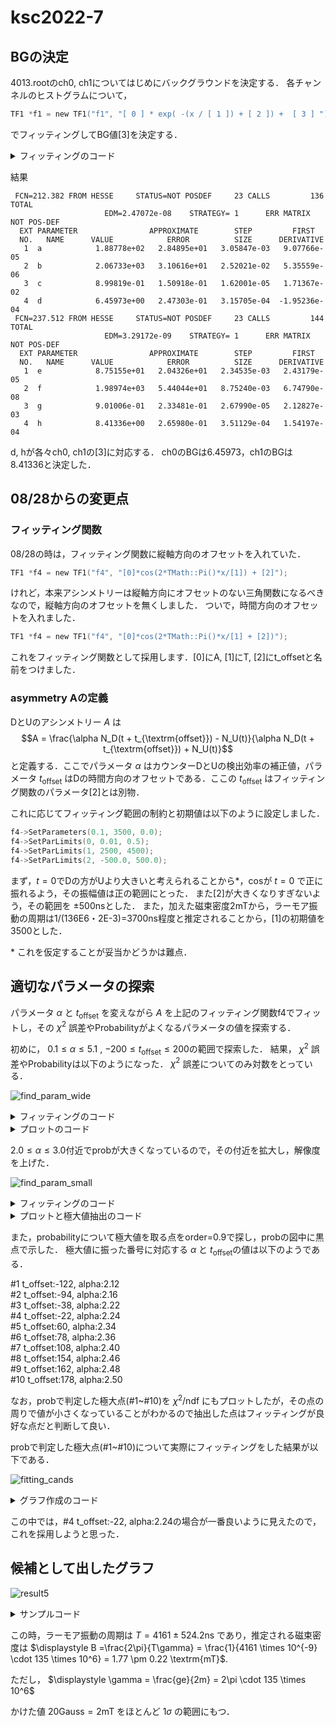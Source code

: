 # ksc2022-7

## BGの決定

4013.rootのch0, ch1についてはじめにバックグラウンドを決定する．
各チャンネルのヒストグラムについて，

```root:getslice_func.C
TF1 *f1 = new TF1("f1", "[ 0 ] * exp( -(x / [ 1 ]) + [ 2 ]) +  [ 3 ] ");
```
でフィッティングしてBG値[3]を決定する．

<details><summary>フィッティングのコード</summary><div>

```root:getslice.C
void getslice4013( int tekitou = 1 ){
    gStyle->SetOptStat(1111);
    gStyle->SetOptFit(1111);
    gStyle->SetFuncWidth(2);

    const char *fp = "4013.root";
    TFile *file = new  TFile(fp);
    TH1D* h1;
    TH1D* h2;
    file->GetObject("single_ch0000_0", h1);
    file->GetObject("single_ch0001_0", h2);
    
    TCanvas *c1= new TCanvas("c1","c1", 600, 600 );
    h1->Rebin(100);
    h2->Rebin(100);

    TF1 *f1 = new TF1("f1", "[ 0 ] * exp( -(x / [ 1 ]) + [ 2 ]) +  [ 3 ] ");
    TF1 *f2 = new TF1("f2", "[ 0 ] * exp( -(x / [ 1 ]) + [ 2 ]) +  [ 3 ] ");
    f1->SetParameters( 200.0, 2000.0, 0.0, 0.0);
    f1->SetParNames("a", "b", "c", "d");
    f2->SetParameters( 100.0, 2000.0, 0.0, 0.0);
    f2->SetParNames("e", "f", "g", "h");
    // TF1 *f1 = new TF1("f1", "[ 0 ] * x + [ 1 ]");
    h1->Fit("f1", "", "", 300, 22000);
    h1->SetLineWidth(2.0);
    h2->Fit("f2", "", "", 300, 22000);
    h2->SetLineWidth(2.0);

   
    h2->Draw();
    h2->SetLineColor(kRed);
    // h2->SetFillColor(10);
    h2->GetXaxis()->SetRangeUser(0,25000);
    h2->GetYaxis()->SetRangeUser(0.9,500);
    h1->Draw("same");
    h1->GetXaxis()->SetRangeUser(0,25000);
    h1->GetYaxis()->SetRangeUser(0.9,500);
    c1->SetLogy();
}
   
```
</div></details>

結果
```dat:fitting_result.dat
 FCN=212.382 FROM HESSE     STATUS=NOT POSDEF     23 CALLS         136 TOTAL
                     EDM=2.47072e-08    STRATEGY= 1      ERR MATRIX NOT POS-DEF
  EXT PARAMETER                APPROXIMATE        STEP         FIRST   
  NO.   NAME      VALUE            ERROR          SIZE      DERIVATIVE 
   1  a            1.88778e+02   2.84895e+01   3.05847e-03   9.07766e-05
   2  b            2.06733e+03   3.10616e+01   2.52021e-02   5.35559e-06
   3  c            8.99819e-01   1.50918e-01   1.62001e-05   1.71367e-02
   4  d            6.45973e+00   2.47303e-01   3.15705e-04  -1.95236e-04
 FCN=237.512 FROM HESSE     STATUS=NOT POSDEF     23 CALLS         144 TOTAL
                     EDM=3.29172e-09    STRATEGY= 1      ERR MATRIX NOT POS-DEF
  EXT PARAMETER                APPROXIMATE        STEP         FIRST   
  NO.   NAME      VALUE            ERROR          SIZE      DERIVATIVE 
   1  e            8.75155e+01   2.04326e+01   2.34535e-03   2.43179e-05
   2  f            1.98974e+03   5.44044e+01   8.75240e-03   6.74790e-08
   3  g            9.01006e-01   2.33481e-01   2.67990e-05   2.12827e-03
   4  h            8.41336e+00   2.65980e-01   3.51129e-04   1.54197e-04
```

d, hが各々ch0, ch1の[3]に対応する．
ch0のBGは6.45973，ch1のBGは8.41336と決定した．

## 08/28からの変更点

### フィッティング関数

08/28の時は，フィッティング関数に縦軸方向のオフセットを入れていた．
```root:fitting1.C
TF1 *f4 = new TF1("f4", "[0]*cos(2*TMath::Pi()*x/[1]) + [2]");
```
けれど，本来アシンメトリーは縦軸方向にオフセットのない三角関数になるべきなので，縦軸方向のオフセットを無くしました．
ついで，時間方向のオフセットを入れました．



```root:fitting2.C
TF1 *f4 = new TF1("f4", "[0]*cos(2*TMath::Pi()*x/[1] + [2])");
```
これをフィッティング関数として採用します．[0]にA, [1]にT, [2]にt_offsetと名前をつけました．

### asymmetry Aの定義

DとUのアシンメトリー $A$ は
$$A = \frac{\alpha N_D(t + t_{\textrm{offset}}) - N_U(t)}{\alpha N_D(t + t_{\textrm{offset}}) + N_U(t)}$$
と定義する．ここでパラメータ $\alpha$ はカウンターDとUの検出効率の補正値，パラメータ $t_{\textrm{offset}}$ はDの時間方向のオフセットである．ここの $t_{\textrm{offset}}$ はフィッティング関数のパラメータ[2]とは別物．

これに応じてフィッティング範囲の制約と初期値は以下のように設定しました．
```root:fitting_params.C
f4->SetParameters(0.1, 3500, 0.0);
f4->SetParLimits(0, 0.01, 0.5);
f4->SetParLimits(1, 2500, 4500);
f4->SetParLimits(2, -500.0, 500.0);
```

まず，$t=0$でDの方がUより大きいと考えられることから\*，cosが $t=0$ で正に振れるよう，その振幅値は正の範囲にとった．
また[2]が大きくなりすぎないよう，その範囲を $\pm 500 \textrm{ns}$とした．
また，加えた磁束密度2mTから，ラーモア振動の周期は1/(136E6・2E-3)=3700ns程度と推定されることから，[1]の初期値を3500とした．

\* これを仮定することが妥当かどうかは難点．



## 適切なパラメータの探索



パラメータ $\alpha$ と $t_{\textrm{offset}}$ を変えながら $A$ を上記のフィッティング関数f4でフィットし，その $\chi^2$ 誤差やProbabilityがよくなるパラメータの値を探索する．


初めに， $0.1 \leq \alpha \leq 5.1$ ,  $-200 \leq t_{\textrm{offset}} \leq 200$の範囲で探索した．
結果， $\chi^2$ 誤差やProbabilityは以下のようになった．
$\chi^2$ 誤差についてのみ対数をとっている．

![find_param_wide](findparam_wide_5.png)

<details><summary>フィッティングのコード</summary><div>

```root:findparam1.C
   
void analys4013_4_findparam(){

    TH1D* h1;
    TH1D* h2;
    const char *fp = "4013.root";
    TFile *file = new  TFile(fp);
    file->GetObject("single_ch0000_0", h1);
    file->GetObject("single_ch0001_0", h2);

    TH1D* h3;
    TH1D* h4;

    TCanvas *c1= new TCanvas("c1","c1", 600, 600);

    //ヒストグラムのコピーを保存
    TH1D* h1_init;
    TH1D* h2_init;
    h1_init = (TH1D*)h1->Clone();
    h2_init = (TH1D*)h2->Clone();

    int i,j,k;
    Double_t erfun;
    Double_t ndf;
    Double_t prob;

    //パラメータ
    int offset;
    double alpha;

    //BGの値
    const double bg_1 = 6.45973e+00;//8.51694e+00;
    const double bg_2 = 8.41336e+00;// 1.11266e+01;

    ofstream outputfile_chi2("param_chi2.dat");
    ofstream outputfile_prob("param_prob.dat");
    for(k=0; k < 50; k++){
        for(j=0; j < 40; j++){
  
            offset = -200 + 10 * j;
            alpha = 0.1 + k * 0.1;

            h1 = (TH1D*)h1_init->Clone();
            h2 = (TH1D*)h2_init->Clone();
            
            //offset分だけh2のヒストグラム(Down)を左にずらす
            for(i=0; i < h2->GetXaxis()->GetNbins(); i++){
                if (offset + i < 0){
                    h2->SetBinContent(i, 0);
                }else{
                    h2->SetBinContent(i, (h2_init->GetBinContent(i + offset)));
                }
            }

            //rebin
            h1->Rebin(100);
            h2->Rebin(100);

            //誤差評価するものにする
            h1->Sumw2();
            h2->Sumw2();

            //BG除去
            for(i=0; i < h1->GetXaxis()->GetNbins(); i++){
                h1->SetBinContent(i, h1->GetBinContent(i) - bg_1);
            }
            
            for(i=0; i < h2->GetXaxis()->GetNbins(); i++){
                h2->SetBinContent(i, (h2->GetBinContent(i) - bg_2));
            }
            
            
            h3 = (TH1D*)h1->Clone();
            h4 = (TH1D*)h2->Clone();

            //h2をalpha倍
            for(i=0; i < h2->GetXaxis()->GetNbins(); i++){
                h2->SetBinContent(i, (h4->GetBinContent(i)) * alpha);
                h2->SetBinError(i, (h4->GetBinError(i)) * alpha);
            }

            //D-U/D+Uを計算
            h3 = (TH1D*)h1->Clone();
            h4 = (TH1D*)h2->Clone();
            h4->Add(h3, -1);
            h2->Add(h1, 1);
            h4->Divide(h2);
            
            //三角関数フィッティング
            TF1 *f4 = new TF1("f4", "[0]*cos(2*TMath::Pi()*(x - [2])/[1])");
            f4->SetParNames("A", "T", "t_offset");
            f4->SetParameters(0.1, 3500, 0.0);
            f4->SetParLimits(1, 2500, 4500);
            f4->SetParLimits(0, 0.01, 0.5);
            f4->SetParLimits(2, -500.0, 500.0);
            h4->Fit("f4", "", "", 300, 5000);

            //chi^2をファイルに出力
            erfun = h4->GetFunction("f4")->GetChisquare();
            ndf = h4->GetFunction("f4")->GetNDF();
            prob = h4->GetFunction("f4")->GetProb();
            outputfile_chi2 << erfun / ndf << " ";
            outputfile_prob << prob << " ";
        }
        //出力を改行
        outputfile_chi2 << endl;
        outputfile_prob << endl;
    }
    outputfile_chi2.close();
    outputfile_prob.close();
}
    
```
</div></details>
  
<details><summary>プロットのコード</summary><div>
    
```python:plotimage1.py
    
import numpy as np
from matplotlib import pyplot as plt
  
#グラフを定義
fig = plt.figure(figsize=(20,5))
#サブグラフを定義，二つのグラフを並べる
ax1 = fig.add_subplot(1,2,1)
ax2 = fig.add_subplot(1,2,2)

#一つ目のグラフ
ax = ax1
with open('param_chi2.dat') as f:
    ar = np.loadtxt(f);

ar = ar[:,:]
ax.set_title(f"chi^2/ndf")
ax.set_xlabel('t_offset')
ax.set_ylabel('alpha')
extent = [
    -200,
    200,
    5.1,
    0.1
]
aspect = abs(300 / 5.0)
im = ax.imshow(
    ar,
    cmap='jet',
    # vmin=0, vmax=100,
    extent=extent,
    aspect=aspect,
)
colorbar = fig.colorbar(im, ax=ax1, label='colorbar')

#二つ目のグラフ
with open('param_prob.dat', "r") as f:
    ar = np.loadtxt(f);

ar = ar[:,:]

ax2.set_title(f"prob")
ax2.set_xlabel('t_offset')
ax2.set_ylabel('alpha')
extent = [
    -200,
    200,
    5.1,
    0.1
]
aspect = abs(300 / 5.0)
im = ax2.imshow(
    ar,
    cmap='jet',
    # vmin=0, vmax=100,
    extent=extent,
    aspect=aspect,
)
colorbar = fig.colorbar(im, ax=ax2, label='colorbar')
plt.grid(True)
#保存
#plt.savefig("findparam_wide_5.png")
plt.show()
    
```
</div></details>

$2.0 \leq \alpha \leq 3.0$付近でprobが大きくなっているので，その付近を拡大し，解像度を上げた．


![find_param_small](2nd_range.png)
  
<details><summary>フィッティングのコード</summary><div>

loop内のoffsetとalphaの取り方のみ，findparam1.Cと異なる
```root:findparam2.C
    
void analys4013_4_findparam(){

    TH1D* h1;
    TH1D* h2;
    const char *fp = "4013.root";
    TFile *file = new  TFile(fp);
    file->GetObject("single_ch0000_0", h1);
    file->GetObject("single_ch0001_0", h2);

    TH1D* h3;
    TH1D* h4;

    TCanvas *c1= new TCanvas("c1","c1", 600, 600);

    //ヒストグラムのコピーを保存
    TH1D* h1_init;
    TH1D* h2_init;
    h1_init = (TH1D*)h1->Clone();
    h2_init = (TH1D*)h2->Clone();

    int i,j,k;
    Double_t erfun;
    Double_t ndf;
    Double_t prob;

    //採用したパラメータの値
    int offset;
    double alpha;

    //BGの値
    const double bg_1 = 6.45973e+00;//8.51694e+00;
    const double bg_2 = 8.41336e+00;// 1.11266e+01;

    ofstream outputfile_chi2("param_chi2.dat");
    ofstream outputfile_prob("param_prob.dat");
    for(k=0; k < 50; k++){
        for(j=0; j < 200; j++){
        
            offset = -200 + 2*j;
            alpha = 2.0 + 0.02 * k;

            h1 = (TH1D*)h1_init->Clone();
            h2 = (TH1D*)h2_init->Clone();
            
            //offset分だけh2のヒストグラム(Down)を左にずらす
            for(i=0; i < h2->GetXaxis()->GetNbins(); i++){
                if (offset + i < 0){
                    h2->SetBinContent(i, 0);
                }else{
                    h2->SetBinContent(i, (h2_init->GetBinContent(i + offset)));
                }
            }

            //rebin
            h1->Rebin(100);
            h2->Rebin(100);

            //誤差評価するものにする
            h1->Sumw2();
            h2->Sumw2();

            //BG除去
            for(i=0; i < h1->GetXaxis()->GetNbins(); i++){
                h1->SetBinContent(i, h1->GetBinContent(i) - bg_1);
            }
            
            for(i=0; i < h2->GetXaxis()->GetNbins(); i++){
                h2->SetBinContent(i, (h2->GetBinContent(i) - bg_2));
            }
            
            
            h3 = (TH1D*)h1->Clone();
            h4 = (TH1D*)h2->Clone();

            //h2をalpha倍
            for(i=0; i < h2->GetXaxis()->GetNbins(); i++){
                h2->SetBinContent(i, (h4->GetBinContent(i)) * alpha);
                h2->SetBinError(i, (h4->GetBinError(i)) * alpha);
            }

            //D-U/D+Uを計算
            h3 = (TH1D*)h1->Clone();
            h4 = (TH1D*)h2->Clone();
            h4->Add(h3, -1);
            h2->Add(h1, 1);
            h4->Divide(h2);
            
            //三角関数フィッティング
            TF1 *f4 = new TF1("f4", "[0]*cos(2*TMath::Pi()*(x - [2])/[1])");
            f4->SetParNames("A", "T", "t_offset");
            f4->SetParameters(0.1, 3500, 0.0);
            f4->SetParLimits(1, 2500, 4500);
            f4->SetParLimits(0, 0.01, 0.5);
            f4->SetParLimits(2, -500.0, 500.0);
            h4->Fit("f4", "", "", 300, 5000);

            //chi^2をファイルに出力
            erfun = h4->GetFunction("f4")->GetChisquare();
            ndf = h4->GetFunction("f4")->GetNDF();
            prob = h4->GetFunction("f4")->GetProb();
            outputfile_chi2 << erfun / ndf << " ";
            outputfile_prob << prob << " ";
        }
        //出力を改行
        outputfile_chi2 << endl;
        outputfile_prob << endl;
    }
    outputfile_chi2.close();
    outputfile_prob.close();
}
    
```
</div></details>
  
<details><summary>プロットと極大値抽出のコード</summary><div>

```python:plot2.py
    
import numpy as np
from matplotlib import pyplot as plt
from scipy.ndimage.filters import maximum_filter
# ピーク検出関数
#フィッテング関数
#https://qiita.com/yoneda88/items/0cf4a9384c1c2203ea95
#を利用した
def detect_peaks(image, filter_size=3, order=0.5):
    local_max = maximum_filter(image, footprint=np.ones((filter_size, filter_size)), mode='constant')
    detected_peaks = np.ma.array(image, mask=~(image == local_max))

    # 小さいピーク値を排除（最大ピーク値のorder倍以下のピークは排除）
    temp = np.ma.array(detected_peaks, mask=~(detected_peaks >= detected_peaks.max() * order))
    peaks_index = np.where((temp.mask != True))
    return peaks_index
  
fig = plt.figure(figsize=(10,10))
ax1 = fig.add_subplot(2,1,1)
ax2 = fig.add_subplot(2,1,2)

ax = ax1

with open('param_chi2.dat') as f:
    ar = np.loadtxt(f);

ar = np.log(ar)
ar = ar[:,:]
ax.set_title(f"chi^2/ndf")
ax.set_xlabel('t_offset')
ax.set_ylabel('alpha')
extent = [
    -200,
    200,
    3.0,
    2.0
]
aspect = abs(200 / 1.0)
# plt.rcParams['image.cmap'] = 'jet'
im = ax.imshow(
    ar,
    cmap='jet',
    # vmin=0, vmax=100,
    extent=extent,
    aspect=aspect,
)
colorbar = fig.colorbar(im, ax=ax1, label='colorbar')


with open('param_prob.dat', "r") as f:
    ar = np.loadtxt(f);

ar = ar[:,:]

ax2.set_title(f"prob")
ax2.set_xlabel('t_offset')
ax2.set_ylabel('alpha')
extent = [
    -200,
    200,
    3.0,
    2.0
]
aspect = abs(200 / 1.0)
im = ax2.imshow(
    ar,
    cmap='jet',
    # vmin=0, vmax=100,
    extent=extent,
    aspect=aspect,
)
colorbar = fig.colorbar(im, ax=ax2, label='colorbar')

maxid = detect_peaks(ar, order=0.9)
  
#ピーク座標を表示
container1 = []
container2 = []
num_id = 1
for i in range(len(maxid[0])):
    x = int(-200+2*maxid[1][i])
    y = float(2.0 + 0.02 * maxid[0][i])
    ax2.scatter(x,y, color='black')
    ax1.scatter(x,y, color='black')
    ax2.text(x,y, str(num_id), color='white')
    ax1.text(x,y, str(num_id), color='white')
    print(f"#{num_id}  t_offset:{x}, alpha:{'{:.2f}'.format(y)}")
    num_id += 1
    container1.append(x)
    container2.append(y)

print(container1)
print(container2)


plt.grid(True)
#保存
#plt.savefig('2nd_range.png')
plt.show()
    
```
</div></details>

また，probabilityについて極大値を取る点をorder=0.9で探し，probの図中に黒点で示した．
極大値に振った番号に対応する $\alpha$ と $t_{\textrm{offset}}$の値は以下のようである．

#1  t_offset:-122, alpha:2.12  
#2  t_offset:-94, alpha:2.16  
#3  t_offset:-38, alpha:2.22  
#4  t_offset:-22, alpha:2.24  
#5  t_offset:60, alpha:2.34  
#6  t_offset:78, alpha:2.36  
#7  t_offset:108, alpha:2.40  
#8  t_offset:154, alpha:2.46  
#9  t_offset:162, alpha:2.48  
#10  t_offset:178, alpha:2.50  

なお，probで判定した極大点(#1~#10)を $\chi^2 / \textrm{ndf}$ にもプロットしたが，その点の周りで値が小さくなっていることがわかるので抽出した点はフィッティングが良好な点だと判断して良い．

probで判定した極大点(#1~#10)について実際にフィッティングをした結果が以下である．

![fitting_cands](asymmetry_10cands2.svg)
   
   
<details><summary>グラフ作成のコード</summary><div>

```root:analys4013_4_findparams2.C
   
void analys4013_4_findparam2(){

    gStyle->SetOptStat(1111);
    gStyle->SetOptFit(1111);

    TH1D* h1;
    TH1D* h2;
    const char *fp = "4013.root";
    TFile *file = new  TFile(fp);
    file->GetObject("single_ch0000_0", h1);
    file->GetObject("single_ch0001_0", h2);

    TH1D* h3;
    TH1D* h4;

    TCanvas *c1= new TCanvas("c1","c1", 900, 900);
    c1->Divide(3,4);

    //ヒストグラムのコピーを保存
    TH1D* h1_init;
    TH1D* h2_init;
    h1_init = (TH1D*)h1->Clone();
    h2_init = (TH1D*)h2->Clone();

    int i,j,k,m;
    Double_t erfun;
    Double_t ndf;
    Double_t prob;

    c1->cd(1);
    h1->Draw();

    //採用したパラメータの値
    int offset;
    double alpha;

    //BGの値
    const double bg_1 = 6.45973e+00;//8.51694e+00;
    const double bg_2 = 8.41336e+00;// 1.11266e+01;

    int list_x[10] = {-122, -94, -38, -22, 60, 78, 108, 154, 162, 178};
    float list_y[10] = {2.12, 2.16, 2.22, 2.24, 2.34, 2.36, 2.4, 2.46, 2.48, 2.5};

    std::stringstream title_exp;

    for(m = 0; m < 10; m++){
    
            
            // offset = 50 + (10.0/4.0)*j;
            offset = list_x[m];
            // alpha = 2.5 + 0.02*k;
            alpha = list_y[m];
            // offset = -200 + 5 * j;
            // alpha = 0.1 + k * 0.1;
            // offset = -50 + j;

            h1 = (TH1D*)h1_init->Clone();
            h2 = (TH1D*)h2_init->Clone();
            
            //offset分だけh2のヒストグラム(Down)を左にずらす
            for(i=0; i < h2->GetXaxis()->GetNbins(); i++){
                if (offset + i < 0){
                    h2->SetBinContent(i, 0);
                }else{
                    h2->SetBinContent(i, (h2_init->GetBinContent(i + offset)));
                }
            }

            //rebin
            h1->Rebin(100);
            h2->Rebin(100);

            //誤差評価するものにする
            h1->Sumw2();
            h2->Sumw2();

            //BG除去
            for(i=0; i < h1->GetXaxis()->GetNbins(); i++){
                h1->SetBinContent(i, h1->GetBinContent(i) - bg_1);
            }
            
            for(i=0; i < h2->GetXaxis()->GetNbins(); i++){
                h2->SetBinContent(i, (h2->GetBinContent(i) - bg_2));
            }
            
            
            h3 = (TH1D*)h1->Clone();
            h4 = (TH1D*)h2->Clone();

            //h2をalpha倍
            for(i=0; i < h2->GetXaxis()->GetNbins(); i++){
                h2->SetBinContent(i, (h4->GetBinContent(i)) * alpha);
                h2->SetBinError(i, (h4->GetBinError(i)) * alpha);
            }

            //D-U/D+Uを計算
            h3 = (TH1D*)h1->Clone();
            h4 = (TH1D*)h2->Clone();
            h4->Add(h3, -1);
            h2->Add(h1, 1);
            h4->Divide(h2);
            
            //三角関数フィッティング
            TF1 *f4 = new TF1("f4", "[0]*cos(2*TMath::Pi()*(x - [2])/[1])");
            f4->SetParNames("A", "T", "t_offset");
            f4->SetParameters(0.1, 3500, 0.0);
            f4->SetParLimits(1, 2500, 4500);
            f4->SetParLimits(0, 0.01, 0.5);
            f4->SetParLimits(2, -500.0, 500.0);
            h4->Fit("f4", "", "", 300, 5000);

            //chi^2をファイルに出力
            erfun = h4->GetFunction("f4")->GetChisquare();
            ndf = h4->GetFunction("f4")->GetNDF();
            prob = h4->GetFunction("f4")->GetProb();

            //グラフの設定
            h4->GetXaxis()->SetRangeUser(0,7300);
            h4->GetYaxis()->SetRangeUser(-0.3,0.3);

            title_exp << "id" << m + 1 << ", offset" << offset << ", alpha" << alpha << ";time [ns];;";
            
            h4->SetTitle(title_exp.str().c_str());

            title_exp.str("");

            std::cout << m << "completed" << endl;
            c1->cd(m+1);
            h4->Draw();

    }
    
}

```
</div></details>

この中では，#4  t_offset:-22, alpha:2.24の場合が一番良いように見えたので，これを採用しようと思った．
                                                                    
## 候補として出したグラフ

![result5](asymmetry_result5.svg)

<details><summary>サンプルコード</summary><div>

```root:analys4013_5_result.C
   
void analys4013_5_result(){

    gStyle->SetOptStat(1111);
    gStyle->SetOptFit(1111);

    TH1D* h1;
    TH1D* h2;
    const char *fp = "4013.root";
    TFile *file = new  TFile(fp);
    file->GetObject("single_ch0000_0", h1);
    file->GetObject("single_ch0001_0", h2);

    TH1D* h3;
    TH1D* h4;

    TCanvas *c1= new TCanvas("c1","c1", 600, 600);

    //ヒストグラムのコピーを保存
    TH1D* h1_init;
    TH1D* h2_init;
    h1_init = (TH1D*)h1->Clone();
    h2_init = (TH1D*)h2->Clone();

    int i,j,k,m;
    Double_t erfun;
    Double_t ndf;
    Double_t prob;

    c1->cd(1);
    h1->Draw();

    //採用したパラメータの値
    int offset = -22;
    double alpha = 2.24;

    //BGの値
    const double bg_1 = 6.45973e+00;//8.51694e+00;
    const double bg_2 = 8.41336e+00;// 1.11266e+01;

    std::stringstream title_exp;


    h1 = (TH1D*)h1_init->Clone();
    h2 = (TH1D*)h2_init->Clone();
    
    //offset分だけh2のヒストグラム(Down)を左にずらす
    for(i=0; i < h2->GetXaxis()->GetNbins(); i++){
        if (offset + i < 0){
            h2->SetBinContent(i, 0);
        }else{
            h2->SetBinContent(i, (h2_init->GetBinContent(i + offset)));
        }
    }

    //rebin
    h1->Rebin(100);
    h2->Rebin(100);

    //誤差評価するものにする
    h1->Sumw2();
    h2->Sumw2();

    //BG除去
    for(i=0; i < h1->GetXaxis()->GetNbins(); i++){
        h1->SetBinContent(i, h1->GetBinContent(i) - bg_1);
    }
    
    for(i=0; i < h2->GetXaxis()->GetNbins(); i++){
        h2->SetBinContent(i, (h2->GetBinContent(i) - bg_2));
    }
    
    
    h3 = (TH1D*)h1->Clone();
    h4 = (TH1D*)h2->Clone();

    //h2をalpha倍
    for(i=0; i < h2->GetXaxis()->GetNbins(); i++){
        h2->SetBinContent(i, (h4->GetBinContent(i)) * alpha);
        h2->SetBinError(i, (h4->GetBinError(i)) * alpha);
    }

    //D-U/D+Uを計算
    h3 = (TH1D*)h1->Clone();
    h4 = (TH1D*)h2->Clone();
    h4->Add(h3, -1);
    h2->Add(h1, 1);
    h4->Divide(h2);
    
    //三角関数フィッティング
    TF1 *f4 = new TF1("f4", "[0]*cos(2*TMath::Pi()*(x - [2])/[1])");
    f4->SetParNames("A", "T", "t_offset");
    f4->SetParameters(0.1, 3500, 0.0);
    f4->SetParLimits(1, 2500, 4500);
    f4->SetParLimits(0, 0.01, 0.5);
    f4->SetParLimits(2, -500.0, 500.0);
    h4->Fit("f4", "", "", 300, 5000);

    //chi^2をファイルに出力
    erfun = h4->GetFunction("f4")->GetChisquare();
    ndf = h4->GetFunction("f4")->GetNDF();
    prob = h4->GetFunction("f4")->GetProb();

    //グラフの設定
    h4->GetXaxis()->SetRangeUser(0,7300);
    h4->GetYaxis()->SetRangeUser(-0.3,0.3);

    title_exp << "asymmetry id" << m + 1 << ", offset" << offset << ", alpha" << alpha << ";time [ns];;";
    h4->SetTitle(title_exp.str().c_str());
    title_exp.str("");

    h4->Draw();
}

```
</div></details>

この時，ラーモア振動の周期は $T = 4161 \pm 524.2 \textrm{ns}$ であり，推定される磁束密度は $\displaystyle B =\frac{2\pi}{T\gamma} = \frac{1}{4161 \times 10^{-9} \cdot 135 \times 10^6} = 1.77 \pm 0.22 \textrm{mT}$.

                                                                    
ただし， $\displaystyle \gamma = \frac{ge}{2m} = 2\pi \cdot 135 \times 10^6$

かけた値 $20 \textrm{Gauss} = 2 \textrm{mT}$ をほとんど $1\sigma$ の範囲にもつ．
